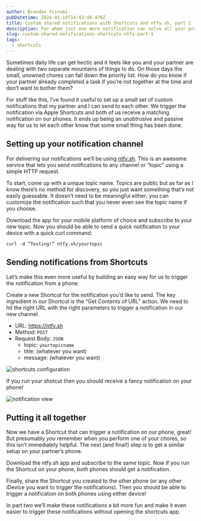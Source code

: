 ```yaml
---
author: Brendan Viscomi
pubDatetime: 2024-01-19T14:43:48.476Z
title: Custom shared notifications with Shortcuts and ntfy.sh, part 1
description: For when just one more notification can solve all your problems.
slug: custom-shared-notifications-shortcuts-ntfy-part-1
tags:
  - shortcuts
---
```


Sometimes daily life can get hectic and it feels like you and your partner are dealing with two separate mountains of things to do. On those days the small, unowned chores can fall down the priority list. How do you know if your partner already completed a task if you’re not together at the time and don’t want to bother them?

For stuff like this, I’ve found it useful to set up a small set of custom notifications that my partner and I can send to each other. We trigger the notification via Apple Shortcuts and both of us receive a matching notification on our phones. It ends up being an unobtrusive and passive way for us to let each other know that some small thing has been done.

## Setting up your notification channel

For delivering our notifications we’ll be using [ntfy.sh](https://ntfy.sh). This is an awesome service that lets you send notifications to any channel or “topic” using a simple HTTP request.

To start, come up with a unique topic name. Topics are public but as far as I know there’s no method for discovery, so you just want something that’s not easily guessable. It doesn’t need to be meaningful either; you can customize the notification such that you never even see the topic name if you choose.

Download the app for your mobile platform of choice and subscribe to your new topic. Now you should be able to send a quick notification to your device with a quick curl command:

```
curl -d “Testing!” ntfy.sh/yourtopic
```

## Sending notifications from Shortcuts

Let’s make this even more useful by building an easy way for us to trigger the notification from a phone.

Create a new Shortcut for the notification you’d like to send. The key ingredient in our Shortcut is the “Get Contents of URL” action. We need to hit the right URL with the right parameters to trigger a notification in our new channel.

- URL: https://ntfy.sh
- Method: `POST`
- Request Body: `JSON`
  - topic: `yourtopicname`
  - title: (whatever you want)
  - message: (whatever you want)

![shortcuts configuration](@assets/images/2024-01-19_custom_notifications_shortcut.jpeg)

If you run your shotcut then you should receive a fancy notification on your phone!

![notification view](@assets/images/2024-01-19_custom_notifications_ntfy.jpeg)

## Putting it all together

Now we have a Shortcut that can trigger a notification on our phone, great! But presumably _you_ remember when you perform one of your chores, so this isn’t immediately helpful. The next (and final!) step is to get a similar setup on your partner’s phone.

Download the ntfy.sh app and subscribe to the same topic. Now if you run the Shortcut on your phone, _both_ phones should get a notification.

Finally, share the Shortcut you created to the other phone (or any other iDevice you want to trigger the notifications). Then you should be able to trigger a notification on both phones using either device!

In part two we’ll make these notifications a bit more fun and make it even easier to trigger these notifications without opening the shortcuts app.
